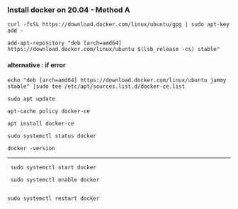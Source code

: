### Install docker on 20.04 - Method A

```
curl -fsSL https://download.docker.com/linux/ubuntu/gpg | sudo apt-key add -
```


```
add-apt-repository "deb [arch=amd64] https://download.docker.com/linux/ubuntu $(lsb_release -cs) stable"
```
#### alternative : if error 

```
echo "deb [arch=amd64] https://download.docker.com/linux/ubuntu jammy stable" |sudo tee /etc/apt/sources.list.d/docker-ce.list

```



```
sudo apt update
```



```
apt-cache policy docker-ce
```


```
apt install docker-ce
```

```
sudo systemctl status docker
```

```
docker -version
```

***


```
 sudo systemctl start docker

```


```
 sudo systemctl enable docker
 
 ```
 
 ```
 sudo systemctl restart docker

```


